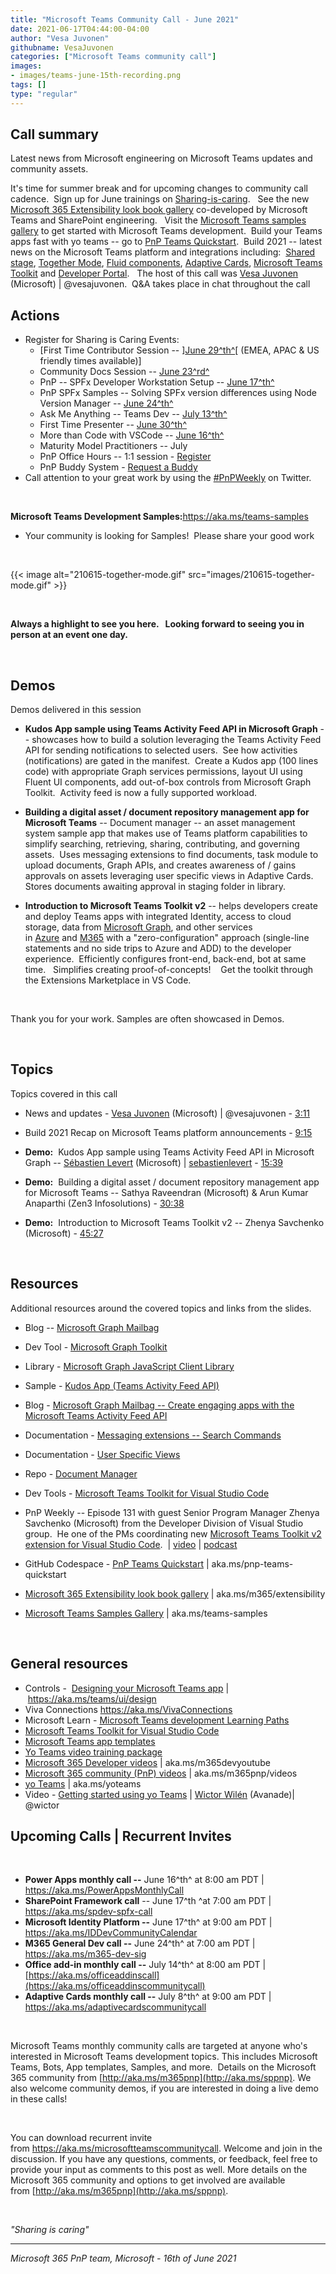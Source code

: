 ```yaml
---
title: "Microsoft Teams Community Call - June 2021"
date: 2021-06-17T04:44:00-04:00
author: "Vesa Juvonen"
githubname: VesaJuvonen
categories: ["Microsoft Teams community call"]
images:
- images/teams-june-15th-recording.png
tags: []
type: "regular"
---
```





## Call summary

Latest news from Microsoft engineering on Microsoft Teams updates and
community assets.

It's time for summer break and for upcoming changes to community call
cadence.  Sign up for June trainings on
[Sharing-is-caring](https://pnp.github.io/sharing-is-caring/).   See the
new [Microsoft 365 Extensibility look book
gallery](https://aka.ms/m365/extensibility) co-developed by Microsoft
Teams and SharePoint engineering.   Visit the [Microsoft Teams samples
gallery](https://aka.ms/teams-samples) to get started with Microsoft
Teams development.  Build your Teams apps fast with yo teams -- go to
[PnP Teams Quickstart](https://aka.ms/pnp-teams-quickstart).  Build 2021
-- latest news on the Microsoft Teams platform and integrations
including:  [Shared stage](https://aka.ms/teams-dev-docs), [Together
Mode](https://aka.ms/ExtensibleTogetherMd), [Fluid
components](https://aka.ms/codewithfluid), [Adaptive
Cards](https://aka.ms/teams-dev-docs), [Microsoft Teams
Toolkit](https://aka.ms/teams-toolkit) and [Developer
Portal](https://aka.ms/teams-dev-docs).   The host of this call was
[Vesa Juvonen](http://twitter.com/vesajuvonen) (Microsoft) |
@vesajuvonen.  Q&A takes place in chat throughout the call

## Actions





-   Register for Sharing is Caring Events:
    -   [First Time Contributor Session
        -- ][June
        29^th^](https://forms.office.com/Pages/ResponsePage.aspx?id=KtIy2vgLW0SOgZbwvQuRaXDXyCl9DkBHq4A2OG7uLpdUREZVRDVYUUJLT1VNRDM4SjhGMlpUNzBORy4u)[
        (EMEA, APAC & US friendly times
        available)]
    -   Community Docs Session -- [June
        23^rd^](https://forms.office.com/Pages/ResponsePage.aspx?id=KtIy2vgLW0SOgZbwvQuRaXDXyCl9DkBHq4A2OG7uLpdUOUdFR0U1STdGS0lXUDA2Sk1YSE1WMEtHSy4u)
    -   PnP -- SPFx Developer Workstation Setup -- [June
        17^th^](https://forms.office.com/Pages/ResponsePage.aspx?id=KtIy2vgLW0SOgZbwvQuRaXDXyCl9DkBHq4A2OG7uLpdUM0xJTFJZN01MWlZQVFc3UjgxRUxQQkhDSS4u)
         
    -   PnP SPFx Samples -- Solving SPFx version differences using Node
        Version Manager -- [June
        24^th^](https://forms.office.com/Pages/ResponsePage.aspx?id=KtIy2vgLW0SOgZbwvQuRaXDXyCl9DkBHq4A2OG7uLpdUMDdKSjQxRDhKVzhCVUQ4VDdIQVZRVTZOSi4u)
    -   Ask Me Anything -- Teams Dev -- [July
        13^th^](https://forms.office.com/Pages/ResponsePage.aspx?id=KtIy2vgLW0SOgZbwvQuRaXDXyCl9DkBHq4A2OG7uLpdUNFJZNThMWFk0QlEzWFJNVE5aNVMzM1UwUi4u)
    -   First Time Presenter -- [June
        30^th^](https://forms.office.com/Pages/ResponsePage.aspx?id=KtIy2vgLW0SOgZbwvQuRaXDXyCl9DkBHq4A2OG7uLpdUNDJOOU5JREc2TUhCVzNGTTJFUldSUUNUSy4u)
    -   More than Code with VSCode -- [June
        16^th^](https://forms.office.com/Pages/ResponsePage.aspx?id=KtIy2vgLW0SOgZbwvQuRaXDXyCl9DkBHq4A2OG7uLpdURFZPM00xREdYMzVIOEJCWUhWRzBVMlRJWS4u)
    -   Maturity Model Practitioners -- July
    -   PnP Office Hours -- 1:1 session -
        [Register](https://outlook.office365.com/owa/calendar/PnPSharingisCaring@warner.digital/bookings/)
    -   PnP Buddy System - [Request a
        Buddy](https://forms.office.com/Pages/ResponsePage.aspx?id=KtIy2vgLW0SOgZbwvQuRaXDXyCl9DkBHq4A2OG7uLpdUMjRRUVg4NElZUUJLTEY1TVVSVDJFRFpLRS4u)
-   Call attention to your great work by using
    the [#PnPWeekly](https://twitter.com/hashtag/PnPWeekly?src=hashtag_click) on
    Twitter.

 

**Microsoft Teams Development
Samples:**<https://aka.ms/teams-samples>

-   Your community is looking for Samples!  Please share your good
    work  

 

{{< image alt="210615-together-mode.gif" src="images/210615-together-mode.gif" >}}

 

**Always a highlight to see you here.   Looking forward to seeing you in
person at an event one day.**

 


## Demos

Demos delivered in this session

-   **Kudos App sample using Teams Activity Feed API in Microsoft
    Graph** -- showcases how to build a solution leveraging the Teams
    Activity Feed API for sending notifications to selected users.  See
    how activities (notifications) are gated in the manifest.  Create a
    Kudos app (100 lines code) with appropriate Graph services
    permissions, layout UI using Fluent UI components, add out-of-box
    controls from Microsoft Graph Toolkit.  Activity feed is now a fully
    supported workload.    

-   **Building a digital asset / document repository management app for
    Microsoft Teams** -- Document manager -- an asset management system
    sample app that makes use of Teams platform capabilities to simplify
    searching, retrieving, sharing, contributing, and governing assets. 
    Uses messaging extensions to find documents, task module to upload
    documents, Graph APIs, and creates awareness of / gains approvals on
    assets leveraging user specific views in Adaptive Cards.  Stores
    documents awaiting approval in staging folder in library. 

-   **Introduction to Microsoft Teams Toolkit v2** -- helps developers
    create and deploy Teams apps with integrated Identity, access to
    cloud storage, data from [Microsoft
    Graph](https://docs.microsoft.com/graph/teams-concept-overview),
    and other services
    in [Azure](https://docs.microsoft.com/microsoftteams/platform/build-your-first-app/build-bot) and [M365](https://docs.microsoft.com/microsoftteams/platform/concepts/build-and-test/prepare-your-o365-tenant) with
    a "zero-configuration" approach (single-line statements and no side
    trips to Azure and ADD) to the developer experience.  Efficiently
    configures front-end, back-end, bot at same time.   Simplifies
    creating proof-of-concepts!    Get the toolkit through the
    Extensions Marketplace in VS Code. 

     

Thank you for your work. Samples are often showcased in Demos.

 

## Topics

Topics covered in this call

-   News and updates - [Vesa
    Juvonen](http://twitter.com/vesajuvonen) (Microsoft) |
    @vesajuvonen - [3:11](https://youtu.be/wwTExv2Ha4g?t=191)

-   Build 2021 Recap on Microsoft Teams platform announcements -
    [9:15](https://youtu.be/wwTExv2Ha4g?t=555)

-   **Demo:**  Kudos App sample using Teams Activity Feed API in
    Microsoft Graph -- [Sébastien
    Levert](http://twitter.com/sebastienlevert) (Microsoft) |
    [sebastienlevert](https://github.com/sebastienlevert) -
    [15:39](https://youtu.be/wwTExv2Ha4g?t=939)

-   **Demo:**  Building a digital asset / document repository management
    app for Microsoft Teams -- Sathya Raveendran (Microsoft) & Arun
    Kumar Anaparthi (Zen3 Infosolutions) -
    [30:38](https://youtu.be/wwTExv2Ha4g?t=1838)

-   **Demo:**  Introduction to Microsoft Teams Toolkit v2 -- Zhenya
    Savchenko (Microsoft) - [45:27](https://youtu.be/wwTExv2Ha4g?t=2727)

 



## Resources

Additional resources around the covered topics and links from the
slides.

-   Blog -- [Microsoft Graph Mailbag](https://aka.ms/MSGraphMailbag)

-   Dev Tool - [Microsoft Graph Toolkit](https://aka.ms/mgt) 

-   Library - [Microsoft Graph JavaScript Client
    Library](https://github.com/microsoftgraph/msgraph-sdk-javascript) 

-   Sample - [Kudos App (Teams Activity Feed
    API)](https://github.com/pnp/teams-dev-samples/tree/main/samples/tab-activity-feed) 

-   Blog - [Microsoft Graph Mailbag -- Create engaging apps with the
    Microsoft Teams Activity Feed
    API](https://developer.microsoft.com/graph/blogs/microsoft-graph-mailbag-create-engaging-apps-with-the-microsoft-teams-activity-feed-api/) 

-   Documentation - [Messaging extensions -- Search
    Commands](https://docs.microsoft.com/microsoftteams/platform/messaging-extensions/what-are-messaging-extensions#search-commands) 

-   Documentation - [User Specific
    Views](https://docs.microsoft.com/microsoftteams/platform/task-modules-and-cards/cards/universal-actions-for-adaptive-cards/user-specific-views) 

-   Repo - [Document
    Manager](https://github.com/pnp/teams-dev-samples/tree/main/samples/msgext-bot-SPUploader) 

-   Dev Tools - [Microsoft Teams Toolkit for Visual Studio
    Code](http://aka.ms/teams-toolkit) 

-   PnP Weekly -- Episode 131 with guest Senior Program Manager Zhenya
    Savchenko (Microsoft) from the Developer Division of Visual Studio
    group.  He one of the PMs coordinating new [Microsoft Teams Toolkit
    v2 extension for Visual Studio
    Code](https://marketplace.visualstudio.com/items?itemName=TeamsDevApp.ms-teams-vscode-extension). 
    |
    [video](https://techcommunity.microsoft.com/t5/microsoft-365-pnp-blog/microsoft-365-pnp-weekly-episode-131/ba-p/2445655)
    |
    [podcast](https://pnpweekly.podbean.com/e/Microsoft-365-pnp-weekly-episode-131-14th-of-june-2021/)

-   GitHub Codespace - [PnP Teams
    Quickstart](https://aka.ms/pnp-teams-quickstart) |
    aka.ms/pnp-teams-quickstart

-   [Microsoft 365 Extensibility look book
    gallery](https://adoption.microsoft.com/extensibility-look-book?WT.mc_id=m365-24198-cxa) |
    aka.ms/m365/extensibility

-   [Microsoft Teams Samples
    Gallery](https://pnp.github.io/teams-dev-samples/) |
    aka.ms/teams-samples

 


## General resources

-   Controls -  [Designing your Microsoft Teams
    app](https://pnp.github.io/community-blog/microsoft-teams-community-call/microsoft-teams-community-call-may-2021) | <https://aka.ms/teams/ui/design>
-   Viva Connections <https://aka.ms/VivaConnections>
-   Microsoft Learn - [Microsoft Teams development Learning
    Paths](https://docs.microsoft.com/learn/browse/?products=office-teams&resource_type=learning%20path&roles=developer&expanded=office&wt.mc_id=devcomteams_learningpaths_webpage_mw)
-   [Microsoft Teams Toolkit for Visual Studio
    Code](https://marketplace.visualstudio.com/items?itemName=TeamsDevApp.ms-teams-vscode-extension)
-   [Microsoft Teams app
    templates](https://docs.microsoft.com/microsoftteams/platform/samples/app-templates?wt.mc_id=devcomteams_viewapptemplates_webpage_mw)
-   [Yo Teams video training package](http://aka.ms/yoteams-training)
-   [Microsoft 365 Developer videos](https://aka.ms/m365devyoutube) |
    aka.ms/m365devyoutube
-   [Microsoft 365 community (PnP)
    videos](http://aka.ms/m365pnp-videos) | aka.ms/m365pnp/videos
-   [yo Teams](http://aka.ms/yoteams) | aka.ms/yoteams
-   Video - [Getting started using yo
    Teams](https://youtu.be/w0OrFkzNC10) | [Wictor
    Wilén](https://twitter.com/wictor) (Avanade)| @wictor


## Upcoming Calls | Recurrent Invites


 

-   **Power Apps monthly call --** June 16^th^ at 8:00 am PDT |
    <https://aka.ms/PowerAppsMonthlyCall>
-   **SharePoint Framework call** -- June 17^th ^at 7:00 am PDT |
    <https://aka.ms/spdev-spfx-call>
-   **Microsoft Identity Platform --** June 17^th^ at 9:00 am PDT |
    <https://aka.ms/IDDevCommunityCalendar>
-   **M365 General Dev call --** June 24^th^ at 7:00 am PDT |
    <https://aka.ms/m365-dev-sig>
-   **Office add-in monthly call --** July 14^th^ at 8:00 am PDT |
    [https://aka.ms/officeaddinscall](https://aka.ms/officeaddinscommunitycall)
-   **Adaptive Cards monthly call --** July 8^th^ at 9:00 am PDT |
    <https://aka.ms/adaptivecardscommunitycall>

 

Microsoft Teams monthly community calls are targeted at anyone who's
interested in Microsoft Teams development topics. This includes
Microsoft Teams, Bots, App templates, Samples, and more.  Details on the
Microsoft 365 community
from [http://aka.ms/m365pnp](http://aka.ms/sppnp). We also welcome
community demos, if you are interested in doing a live demo in these
calls!

 

You can download recurrent invite
from <https://aka.ms/microsoftteamscommunitycall>. Welcome and join in
the discussion. If you have any questions, comments, or feedback, feel
free to provide your input as comments to this post as well. More
details on the Microsoft 365 community and options to get involved are
available from [http://aka.ms/m365pnp](http://aka.ms/sppnp).

 

*"Sharing is caring"*

------------------------------------------------------------------------

*Microsoft 365 PnP team, Microsoft - 16th of June 2021*
